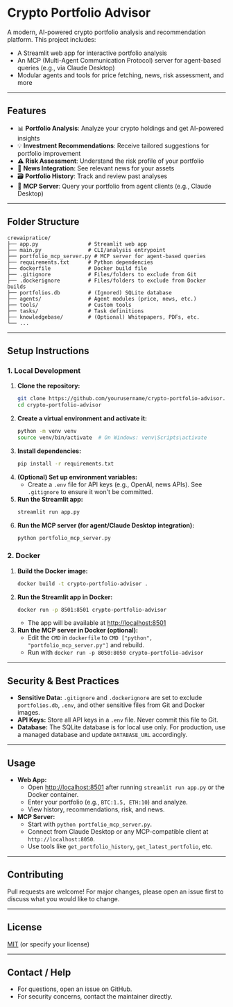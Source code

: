 # Crypto Portfolio Advisor

A modern, AI-powered crypto portfolio analysis and recommendation platform. This project includes:
- A Streamlit web app for interactive portfolio analysis
- An MCP (Multi-Agent Communication Protocol) server for agent-based queries (e.g., via Claude Desktop)
- Modular agents and tools for price fetching, news, risk assessment, and more

---

## Features
- 📊 **Portfolio Analysis**: Analyze your crypto holdings and get AI-powered insights
- 💡 **Investment Recommendations**: Receive tailored suggestions for portfolio improvement
- ⚠️ **Risk Assessment**: Understand the risk profile of your portfolio
- 📰 **News Integration**: See relevant news for your assets
- 🗃️ **Portfolio History**: Track and review past analyses
- 🤖 **MCP Server**: Query your portfolio from agent clients (e.g., Claude Desktop)

---

## Folder Structure
```
crewaipratice/
├── app.py                # Streamlit web app
├── main.py               # CLI/analysis entrypoint
├── portfolio_mcp_server.py # MCP server for agent-based queries
├── requirements.txt      # Python dependencies
├── dockerfile            # Docker build file
├── .gitignore            # Files/folders to exclude from Git
├── .dockerignore         # Files/folders to exclude from Docker builds
├── portfolios.db         # (Ignored) SQLite database
├── agents/               # Agent modules (price, news, etc.)
├── tools/                # Custom tools
├── tasks/                # Task definitions
├── knowledgebase/        # (Optional) Whitepapers, PDFs, etc.
└── ...
```

---

## Setup Instructions

### 1. Local Development
1. **Clone the repository:**
   ```bash
   git clone https://github.com/yourusername/crypto-portfolio-advisor.git
   cd crypto-portfolio-advisor
   ```
2. **Create a virtual environment and activate it:**
   ```bash
   python -m venv venv
   source venv/bin/activate  # On Windows: venv\Scripts\activate
   ```
3. **Install dependencies:**
   ```bash
   pip install -r requirements.txt
   ```
4. **(Optional) Set up environment variables:**
   - Create a `.env` file for API keys (e.g., OpenAI, news APIs). See `.gitignore` to ensure it won't be committed.
5. **Run the Streamlit app:**
   ```bash
   streamlit run app.py
   ```
6. **Run the MCP server (for agent/Claude Desktop integration):**
   ```bash
   python portfolio_mcp_server.py
   ```

### 2. Docker
1. **Build the Docker image:**
   ```bash
   docker build -t crypto-portfolio-advisor .
   ```
2. **Run the Streamlit app in Docker:**
   ```bash
   docker run -p 8501:8501 crypto-portfolio-advisor
   ```
   - The app will be available at [http://localhost:8501](http://localhost:8501)
3. **Run the MCP server in Docker (optional):**
   - Edit the `CMD` in `dockerfile` to `CMD ["python", "portfolio_mcp_server.py"]` and rebuild.
   - Run with `docker run -p 8050:8050 crypto-portfolio-advisor`

---

## Security & Best Practices
- **Sensitive Data:** `.gitignore` and `.dockerignore` are set to exclude `portfolios.db`, `.env`, and other sensitive files from Git and Docker images.
- **API Keys:** Store all API keys in a `.env` file. Never commit this file to Git.
- **Database:** The SQLite database is for local use only. For production, use a managed database and update `DATABASE_URL` accordingly.

---

## Usage
- **Web App:**
  - Open [http://localhost:8501](http://localhost:8501) after running `streamlit run app.py` or the Docker container.
  - Enter your portfolio (e.g., `BTC:1.5, ETH:10`) and analyze.
  - View history, recommendations, risk, and news.
- **MCP Server:**
  - Start with `python portfolio_mcp_server.py`.
  - Connect from Claude Desktop or any MCP-compatible client at `http://localhost:8050`.
  - Use tools like `get_portfolio_history`, `get_latest_portfolio`, etc.

---

## Contributing
Pull requests are welcome! For major changes, please open an issue first to discuss what you would like to change.

---

## License
[MIT](LICENSE) (or specify your license)

---

## Contact / Help
- For questions, open an issue on GitHub.
- For security concerns, contact the maintainer directly. 